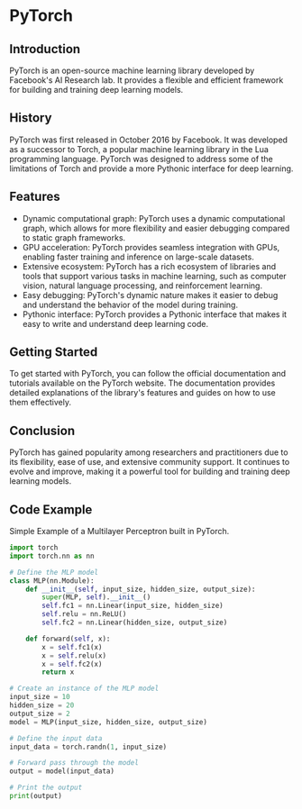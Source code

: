 # PyTorch

## Introduction
PyTorch is an open-source machine learning library developed by Facebook's AI Research lab. It provides a flexible and efficient framework for building and training deep learning models.

## History
PyTorch was first released in October 2016 by Facebook. It was developed as a successor to Torch, a popular machine learning library in the Lua programming language. PyTorch was designed to address some of the limitations of Torch and provide a more Pythonic interface for deep learning.

## Features
- Dynamic computational graph: PyTorch uses a dynamic computational graph, which allows for more flexibility and easier debugging compared to static graph frameworks.
- GPU acceleration: PyTorch provides seamless integration with GPUs, enabling faster training and inference on large-scale datasets.
- Extensive ecosystem: PyTorch has a rich ecosystem of libraries and tools that support various tasks in machine learning, such as computer vision, natural language processing, and reinforcement learning.
- Easy debugging: PyTorch's dynamic nature makes it easier to debug and understand the behavior of the model during training.
- Pythonic interface: PyTorch provides a Pythonic interface that makes it easy to write and understand deep learning code.

## Getting Started
To get started with PyTorch, you can follow the official documentation and tutorials available on the PyTorch website. The documentation provides detailed explanations of the library's features and guides on how to use them effectively.

## Conclusion
PyTorch has gained popularity among researchers and practitioners due to its flexibility, ease of use, and extensive community support. It continues to evolve and improve, making it a powerful tool for building and training deep learning models.

## Code Example
Simple Example of a Multilayer Perceptron built in PyTorch.

```python
import torch
import torch.nn as nn

# Define the MLP model
class MLP(nn.Module):
    def __init__(self, input_size, hidden_size, output_size):
        super(MLP, self).__init__()
        self.fc1 = nn.Linear(input_size, hidden_size)
        self.relu = nn.ReLU()
        self.fc2 = nn.Linear(hidden_size, output_size)

    def forward(self, x):
        x = self.fc1(x)
        x = self.relu(x)
        x = self.fc2(x)
        return x

# Create an instance of the MLP model
input_size = 10
hidden_size = 20
output_size = 2
model = MLP(input_size, hidden_size, output_size)

# Define the input data
input_data = torch.randn(1, input_size)

# Forward pass through the model
output = model(input_data)

# Print the output
print(output)
```